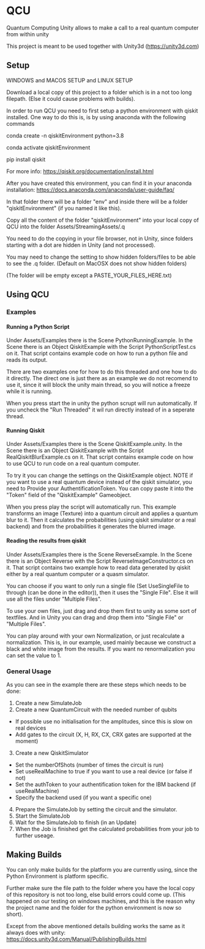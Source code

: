 # QCU
Quantum Computing Unity allows to make a call to a real quantum computer from within unity

This project is meant to be used together with Unity3d (https://unity3d.com)

## Setup

WINDOWS and MACOS SETUP and LINUX SETUP

Download a local copy of this project to a folder which is in a not too long filepath. (Else it could cause problems with builds).

In order to run QCU you need to first setup a python environment with qiskit installed.
One way to do this is, is by using anaconda with the following commands

conda create -n qiskitEnvironment python=3.8

conda activate qiskitEnvironment

pip install qiskit


For more info: https://qiskit.org/documentation/install.html

After you have created this environment, you can find it in your anaconda installation: https://docs.anaconda.com/anaconda/user-guide/faq/

In that folder there will be a folder "env" and inside there will be a folder "qiskitEnvironment" (if you named it like this).

Copy all the content of the folder "qiskitEnvironment" into your local copy of QCU into the folder Assets/StreamingAssets/.q 

You need to do the copying in your file browser, not in Unity, since folders starting with a dot are hidden in Unity (and not processed).

You may need to change the setting to show hidden folders/files to be able to see the .q folder. (Default on MacOSX does not show hidden folders)

(The folder will be empty except a PASTE_YOUR_FILES_HERE.txt)

## Using QCU

### Examples

#### Running a Python Script
Under Assets/Examples there is the Scene PythonRunningExample. In the Scene there is an Object QiskitExample with the Script PythonScriptTest.cs on it.
That script contains example code on how to run a python file and reads its output.

There are two examples one for how to do this threaded and one how to do it directly. 
The direct one is just there as an example we do not recomend to use it, since it will block the unity main thread, so you will notice a freeze while it is running.

When you press start the in unity the python scrupt will run automatically. If you uncheck the "Run Threaded" it wil run directly instead of in a seperate thread.

#### Running Qiskit

Under Assets/Examples there is the Scene QiskitExample.unity. In the Scene there is an Object QiskitExample with the Script RealQiskitBlurExample.cs on it.
That script contains example code on how to use QCU to run code on a real quantum computer.

To try it you can change the settings on the QiskitExample object. NOTE if you want to use a real quantum device instead of the qiskit simulator, you need to Provide your AuthentificationToken. You can copy paste it into the "Token" field of the "QiskitExample" Gameobject.

When you press play the script will automatically run. This example transforms an image (Texture) into a quantum circuit and applies a quantum blur to it.
Then it calculates the probabilities (using qiskit simulator or a real backend) and from the probabilities it generates the blurred image.

#### Reading the results from qiskit
Under Assets/Examples there is the Scene ReverseExample. In the Scene there is an Object Reverse with the Script ReverseImageConstructor.cs on it.
That script contains two example how to read data generated by qiskit either by a real quantum computer or a quasm simulator.

You can choose if you want to only run a single file (Set UseSingleFile to through (can be done in the editor)), then it uses the "Single File".
Else it will use all the files under "Multiple Files".

To use your own files, just drag and drop them first to unity as some sort of textfiles. And in Unity you can drag and drop them into "Single File" or "Multiple Files".

You can play around with your own Normalization, or just recalculate a normalization. This is, in our example, used mainly because we construct a black and white image from the results. If you want no renormalization you can set the value to 1.


### General Usage

As you can see in the example there are these steps which needs to be done:

1. Create a new SimulateJob
2. Create a new QuantumCircuit with the needed number of qubits
  - If possible use no initialisation for the amplitudes, since this is slow on real devices
  - Add gates to the circuit (X, H, RX, CX, CRX gates are supported at the moment)
3. Create a new QiskitSimulator
  - Set the numberOfShots (number of times the circuit is run)
  - Set useRealMachine to true if you want to use a real device (or false if not)
  - Set the authToken to your authentification token for the IBM backend (if useRealMachine)
  - Specify the backend used (if you want a specific one)
4. Prepare the SimulateJob by setting the circuit and the simulator.
5. Start the SimulateJob
6. Wait for the SimulateJob to finish (in an Update)
7. When the Job is finished get the calculated probabilities from your job to further useage.


## Making Builds

You can only make builds for the platform you are currently using, since the Python Environment is platform specific.

Further make sure the file path to the folder where you have the local copy of this repository is not too long, else build errors could come up.
(This happened on our testing on windows machines, and this is the reason why the project name and the folder for the python environment is now so short).

Except from the above mentioned details building works the same as it always does with unity: https://docs.unity3d.com/Manual/PublishingBuilds.html
